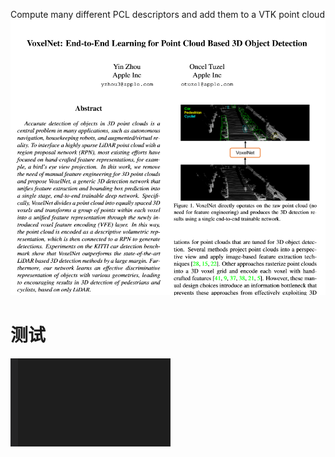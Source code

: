 Compute many different PCL descriptors and add them to a VTK point cloud
![image](img/voxlnet.png)

# 测试
![image](img/2.png)